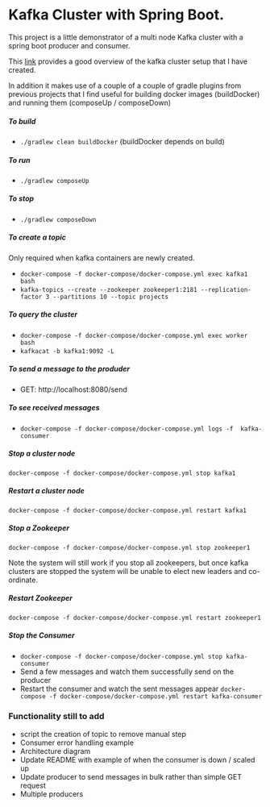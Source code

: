  # Kafka Cluster with Spring Boot.

This project is a little demonstrator of a multi node Kafka cluster with a spring boot producer and consumer.

This [link](https://better-coding.com/building-apache-kafka-cluster-using-docker-compose-and-virtualbox/
) provides a good overview of the kafka cluster setup that I have created.

In addition it makes use of a couple of a couple of gradle plugins from previous projects that I find useful for building docker images (buildDocker) and running them (composeUp / composeDown)

##### To build

- `./gradlew clean buildDocker` (buildDocker depends on build)

##### To run

- `./gradlew composeUp`

##### To stop

- `./gradlew composeDown`

##### To create a topic

Only required when kafka containers are newly created.

- `docker-compose -f docker-compose/docker-compose.yml exec kafka1 bash`
- `kafka-topics --create --zookeeper zookeeper1:2181 --replication-factor 3 --partitions 10 --topic projects`

##### To query the cluster

- `docker-compose -f docker-compose/docker-compose.yml exec worker bash`
- `kafkacat -b kafka1:9092 -L`

##### To send a message to the produder

- GET: http://localhost:8080/send

##### To see received messages

- `docker-compose -f docker-compose/docker-compose.yml logs -f  kafka-consumer`


##### Stop a cluster node
`docker-compose -f docker-compose/docker-compose.yml stop kafka1`

##### Restart a cluster node
`docker-compose -f docker-compose/docker-compose.yml restart kafka1`

##### Stop a Zookeeper

`docker-compose -f docker-compose/docker-compose.yml stop zookeeper1`

Note the system will still work if you stop all zookeepers, but once kafka clusters are stopped the system will
be unable to elect new leaders and co-ordinate.

##### Restart Zookeeper

`docker-compose -f docker-compose/docker-compose.yml restart zookeeper1`


##### Stop the Consumer

- `docker-compose -f docker-compose/docker-compose.yml stop kafka-consumer`
- Send a few messages and watch them successfully send on the producer  
- Restart the consumer and watch the sent messages appear 
`docker-compose -f docker-compose/docker-compose.yml restart kafka-consumer`
 

### Functionality still to add


- script the creation of topic to remove manual step
- Consumer error handling example
- Architecture diagram
- Update README with example of when the consumer is down / scaled up
- Update producer to send messages in bulk rather than simple GET request
- Multiple producers
